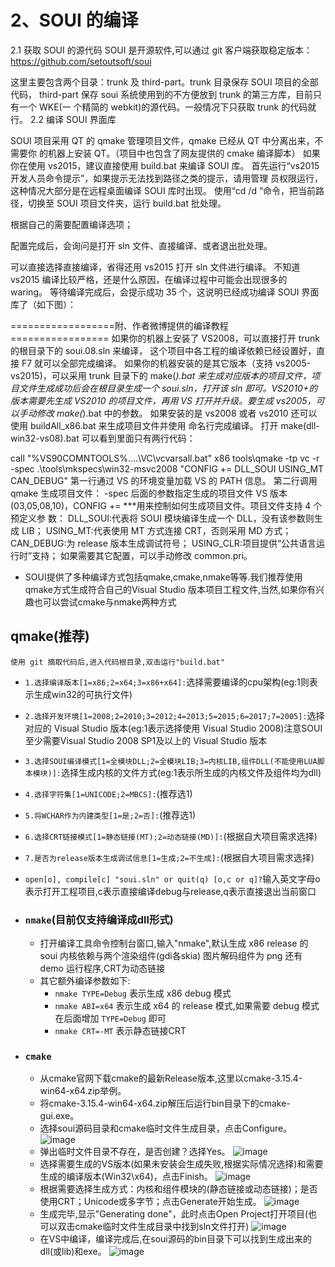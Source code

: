 # 2、SOUI 的编译

2.1 获取 SOUI 的源代码
SOUI 是开源软件,可以通过 git 客户端获取稳定版本：<https://github.com/setoutsoft/soui>

这里主要包含两个目录：trunk 及 third-part。trunk 目录保存 SOUI 项目的全部代码，
third-part 保存 soui 系统使用到的不方便放到 trunk 的第三方库，目前只有一个 WKE(一
个精简的 webkit)的源代码。一般情况下只获取 trunk 的代码就行。
2.2 编译 SOUI 界面库

SOUI 项目采用 QT 的 qmake 管理项目文件，qmake 已经从 QT 中分离出来，不需要你
的机器上安装 QT。（项目中也包含了网友提供的 cmake 编译脚本）
如果你在使用 vs2015，建议直接使用 build.bat 来编译 SOUI 库。
首先运行“vs2015 开发人员命令提示”，如果提示无法找到路径之类的提示，请用管理
员权限运行，这种情况大部分是在远程桌面编译 SOUI 库时出现。
使用“cd /d ”命令，把当前路径，切换至 SOUI 项目文件夹，运行 build.bat 批处理。

根据自己的需要配置编译选项；

配置完成后，会询问是打开 sln 文件、直接编译、或者退出批处理。

可以直接选择直接编译，省得还用 vs2015 打开 sln 文件进行编译。
不知道 vs2015 编译比较严格，还是什么原因，在编译过程中可能会出现很多的 waring。
等待编译完成后，会提示成功 35 个，这说明已经成功编译 SOUI 界面库了（如下图）：

==================附、作者微博提供的编译教程=================
如果你的机器上安装了 VS2008，可以直接打开 trunk 的根目录下的 soui.08.sln 来编译，
这个项目中各工程的编译依赖已经设置好，直接 F7 就可以全部完成编译。
如果你的机器安装的是其它版本（支持 vs2005-vs2015)，可以采用 trunk 目录下的
make(*).bat 来生成对应版本的项目文件，项目文件生成成功后会在根目录生成一个
soui.sln，打开该 sln 即可。VS2010+的版本需要先生成 VS2010 的项目文件，再用 VS
打开并升级。要生成 vs2005，可以手动修改 make(*).bat 中的参数。
如果安装的是 vs2008 或者 vs2010 还可以使用 buildAll_x86.bat 来生成项目文件并使用
命名行完成编译。
打开 make(dll-win32-vs08).bat 可以看到里面只有两行代码：

call "%VS90COMNTOOLS%..\..\VC\vcvarsall.bat" x86
tools\qmake -tp vc -r -spec .\tools\mkspecs\win32-msvc2008 "CONFIG +=
DLL_SOUI USING_MT CAN_DEBUG"
第一行通过 VS 的环境变量加载 VS 的 PATH 信息。
第二行调用 qmake 生成项目文件： -spec 后面的参数指定生成的项目文件 VS 版本
(03,05,08,10)，CONFIG += ***用来控制如何生成项目文件。项目文件支持 4 个预定义参
数：
DLL_SOUI:代表将 SOUI 模块编译生成一个 DLL，没有该参数则生成 LIB；
USING_MT:代表使用 MT 方式连接 CRT，否则采用 MD 方式；
CAN_DEBUG:为 release 版本生成调试符号；
USING_CLR:项目提供“公共语言运行时”支持；
如果需要其它配置，可以手动修改 common.pri。

- SOUI提供了多种编译方式包括qmake,cmake,nmake等等.我们推荐使用qmake方式生成符合自己的Visual Studio 版本项目工程文件,当然,如果你有兴趣也可以尝试cmake与nmake两种方式

## qmake(推荐)

    使用 git 摘取代码后,进入代码根目录,双击运行"build.bat"

- `1.选择编译版本[1=x86;2=x64;3=x86+x64]:`选择需要编译的cpu架构(eg:1则表示生成win32的可执行文件)
- `2.选择开发环境[1=2008;2=2010;3=2012;4=2013;5=2015;6=2017;7=2005]:`选择对应的 Visual Studio 版本(eg:1表示选择使用 Visual Studio 2008)注意SOUI至少需要Visual Studio 2008 SP1及以上的 Visual Studio 版本
- `3.选择SOUI编译模式[1=全模块DLL;2=全模块LIB;3=内核LIB,组件DLL(不能使用LUA脚本模块)]:`选择生成内核的文件方式(eg:1表示所生成的内核文件及组件均为dll)
- `4.选择字符集[1=UNICODE;2=MBCS]:`(推荐选1)
- `5.将WCHAR作为内建类型[1=是;2=否]:`(推荐选1)
- `6.选择CRT链接模式[1=静态链接(MT);2=动态链接(MD)]:`(根据自大项目需求选择)
- `7.是否为release版本生成调试信息[1=生成;2=不生成]:`(根据自大项目需求选择)
- `open[o], compile[c] "soui.sln" or quit(q) [o,c or q]?`输入英文字母o表示打开工程项目,c表示直接编译debug与release,q表示直接退出当前窗口

- ### `nmake`(目前仅支持编译成dll形式)

  - 打开编译工具命令控制台窗口,输入"nmake",默认生成 x86 release 的 soui 内核依赖与两个渲染组件(gdi各skia) 图片解码组件为 png 还有 demo 运行程序,CRT为动态链接
  - 其它额外编译参数如下:
    - `nmake TYPE=Debug` 表示生成 x86 debug 模式
    - `nmake ABI=x64` 表示生成 x64 的 release 模式,如果需要 debug 模式在后面增加 `TYPE=Debug` 即可
    - `nmake CRT=-MT` 表示静态链接CRT  

- ### `cmake`

  - 从cmake官网下载cmake的最新Release版本,这里以cmake-3.15.4-win64-x64.zip举例。
  - 将cmake-3.15.4-win64-x64.zip解压后运行bin目录下的cmake-gui.exe。
  - 选择soui源码目录和cmake临时文件生成目录，点击Configure。
    ![image](./doc/cmake/01.png)
  - 弹出临时文件目录不存在，是否创建？选择Yes。
    ![image](./doc/cmake/02.png)
  - 选择需要生成的VS版本(如果未安装会生成失败,根据实际情况选择)和需要生成的编译版本(Win32\x64)，点击Finish。
    ![image](./doc/cmake/04.png)
  - 根据需要选择生成方式：内核和组件模块的(静态链接或动态链接)；是否使用CRT；Unicode或多字节；点击Generate开始生成。
    ![image](./doc/cmake/05.png)
  - 生成完毕,显示"Generating done"，此时点击Open Project打开项目(也可以双击cmake临时文件生成目录中找到sln文件打开)
    ![image](./doc/cmake/06.png)
  - 在VS中编译，编译完成后,在soui源码的bin目录下可以找到生成出来的dll(或lib)和exe。
    ![image](./doc/cmake/07.png)
